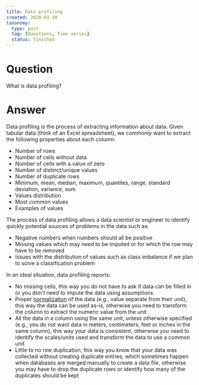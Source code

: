 ```yaml
---
title: Data profiling
created: 2020-03-30
taxonomy:
  type: post
  tag: [Questions, Time series]
  status: finished
---
```


# Question
What is data profiling?

# Answer
Data profiling is the process of extracting information about data. Given tabular data (think of an Excel spreadsheet), we commonly want to extract the following properties about each column:
* Number of rows
* Number of cells without data
* Number of cells with a value of zero
* Number of distinct/unique values
* Number of duplicate rows
* Minimum, mean, median, maximum, quantiles, range, standard deviation, variance, sum
* Values distribution
* Most common values
* Examples of values

The process of data profiling allows a data scientist or engineer to identify quickly potential sources of problems in the data such as:
* Negative numbers when numbers should all be positive
* Missing values which may need to be imputed or for which the row may have to be removed
* Issues with the distribution of values such as class imbalance if we plan to solve a classification problem

In an ideal situation, data profiling reports:
* No missing cells, this way you do not have to ask if data can be filled in or you don't need to impute the data using assumptions
* Proper [normalization](https://en.wikipedia.org/wiki/Database_normalization) of the data (e.g., value separate from their unit), this way the data can be used as-is, otherwise you need to transform the column to extract the numeric value from the unit
* All the data in a column using the same unit, unless otherwise specified (e.g., you do not want data in meters, centimeters, feet or inches in the same column), this way your data is consistent, otherwise you need to identify the scales/units used and transform the data to use a common unit
* Little to no row duplication, this way you know that your data was collected without creating duplicate entries, which sometimes happen when databases are merged manually to create a data file, otherwise you may have to drop the duplicate rows or identify how many of the duplicates should be kept
